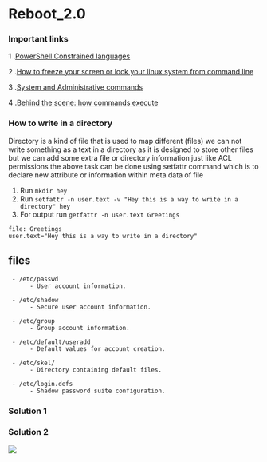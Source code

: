 # Reboot_2.0
### Important links

1 .[PowerShell Constrained languages](https://devblogs.microsoft.com/powershell/powershell-constrained-language-mode/)

2 .[How to freeze your screen or lock your linux system from command line](https://www.networkworld.com/article/3438818/how-to-freeze-and-lock-your-linux-system-and-why-you-would-want-to.html)

3 .[System and Administrative commands](https://tldp.org/LDP/abs/html/system.html)

4 .[Behind the scene: how commands execute](https://medium.com/@SergioPietri/behind-the-scenes-what-happens-when-you-execute-a-command-in-the-shell-9fef53832f6a)

### How to write in a directory
Directory is a kind of file that is used to map different (files) 
we can not write something as a text in a directory as it is designed to store other files
but we can add some extra file or directory information just like ACL permissions
the above task can be done using setfattr command which is to declare new attribute or information within meta data of file
     
 1. Run ```mkdir hey``` 
 2. Run ```setfattr -n user.text -v "Hey this is a way to write in a directory" hey```
 3. For output run ```getfattr -n user.text Greetings```
   ```
  file: Greetings
  user.text="Hey this is a way to write in a directory"
  ```
  
 ## files
     - /etc/passwd
          - User account information.

     - /etc/shadow
          - Secure user account information.

     - /etc/group
          - Group account information.

     - /etc/default/useradd
          - Default values for account creation.

     - /etc/skel/
          - Directory containing default files.

     - /etc/login.defs
          - Shadow password suite configuration.

### Solution 1
   
### Solution 2
<img src="https://github.com/ayushikhandelwal99/Reboot_2.0/blob/master/screenshots_of_solutions/Solution_2.png?raw=true">

